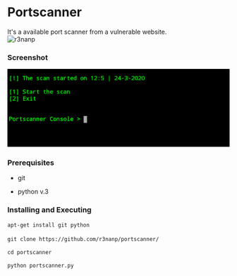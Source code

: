 # Portscanner
It's a available port scanner from a vulnerable website. <br />
![r3nanp](https://img.shields.io/badge/r3nanp-portscanner-blue)

### Screenshot
<img src ="portscanner.png">

### Prerequisites

* git

* python v.3

### Installing and Executing

```
apt-get install git python

git clone https://github.com/r3nanp/portscanner/
```
 
```
cd portscanner
```

```
python portscanner.py
```
